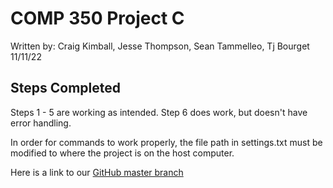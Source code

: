 # COMP 350 Project C  #

Written by: 
Craig Kimball, Jesse Thompson, Sean Tammelleo, Tj Bourget <br>
11/11/22 <br>

## Steps Completed  ##

Steps 1 - 5 are working as intended. Step 6 does work, but doesn't have error handling.<br>

In order for commands to work properly, the file path in settings.txt must be modified to where the project is on the host computer.<br>

Here is a link to our [GitHub master branch](https://github.com/jesse-thompson/Comp350ProjectC)

